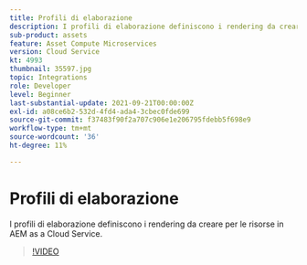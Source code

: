 ```yaml
---
title: Profili di elaborazione
description: I profili di elaborazione definiscono i rendering da creare per le risorse in AEM as a Cloud Service.
sub-product: assets
feature: Asset Compute Microservices
version: Cloud Service
kt: 4993
thumbnail: 35597.jpg
topic: Integrations
role: Developer
level: Beginner
last-substantial-update: 2021-09-21T00:00:00Z
exl-id: a08ce6b2-532d-4fd4-ada4-3cbec0fde699
source-git-commit: f37483f90f2a707c906e1e206795fdebb5f698e9
workflow-type: tm+mt
source-wordcount: '36'
ht-degree: 11%

---
```


# Profili di elaborazione

I profili di elaborazione definiscono i rendering da creare per le risorse in AEM as a Cloud Service.

>[!VIDEO](https://video.tv.adobe.com/v/35597/?quality=12&learn=on&hidetitle=true)
